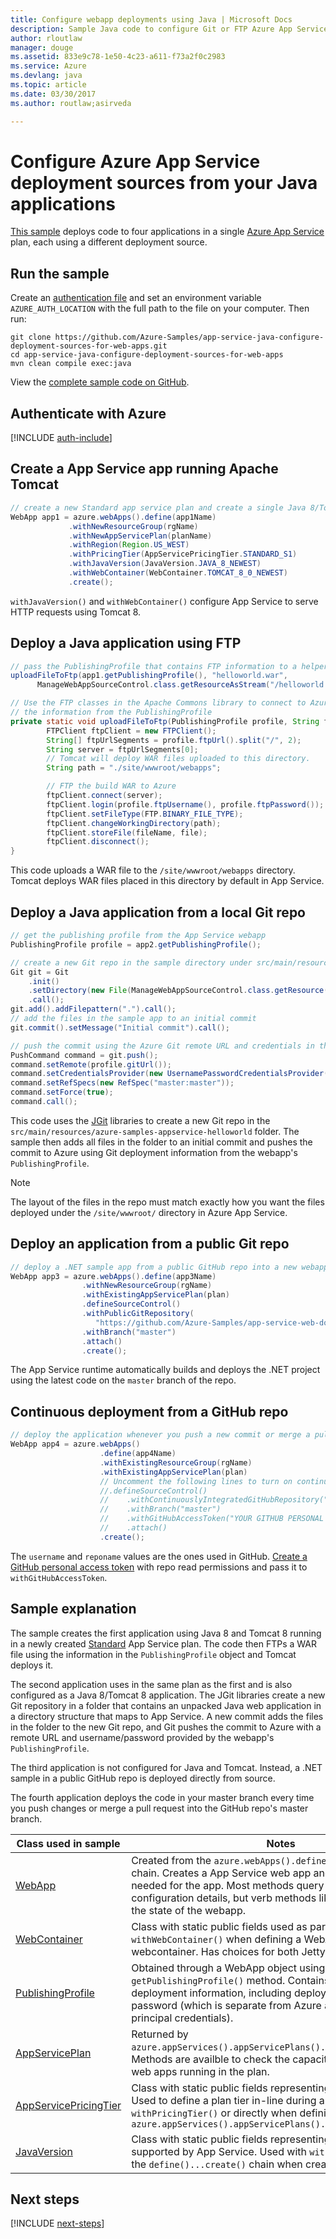 ```yaml
---
title: Configure webapp deployments using Java | Microsoft Docs
description: Sample Java code to configure Git or FTP Azure App Service deployments  using the Azure SDK for Java
author: rloutlaw
manager: douge
ms.assetid: 833e9c78-1e50-4c23-a611-f73a2f0c2983
ms.service: Azure
ms.devlang: java
ms.topic: article
ms.date: 03/30/2017
ms.author: routlaw;asirveda

---
```


# Configure Azure App Service deployment sources from your Java applications

[This sample](https://github.com/Azure-Samples/compute-java-create-virtual-machines-across-regions-in-parallel) deploys code to four applications in a single [Azure App Service](https://docs.microsoft.com/azure/app-service/) plan, each using a different deployment source.

## Run the sample

Create an [authentication file](https://github.com/Azure/azure-sdk-for-java/blob/master/AUTH.md) and set an environment variable `AZURE_AUTH_LOCATION` with the full path to the file on your computer. Then run:

```
git clone https://github.com/Azure-Samples/app-service-java-configure-deployment-sources-for-web-apps.git
cd app-service-java-configure-deployment-sources-for-web-apps
mvn clean compile exec:java
```

View the [complete sample code on GitHub](https://github.com/Azure-Samples/app-service-java-configure-deployment-sources-for-web-apps/blob/master/src/main/java/com/microsoft/azure/management/appservice/samples/ManageWebAppSourceControl.java).

## Authenticate with Azure

[!INCLUDE [auth-include](../../includes/java-auth-include.md)]

## Create a App Service app running Apache Tomcat

```java
// create a new Standard app service plan and create a single Java 8/Tomcat 8 app in it
WebApp app1 = azure.webApps().define(app1Name)
             .withNewResourceGroup(rgName)
             .withNewAppServicePlan(planName)
             .withRegion(Region.US_WEST)
             .withPricingTier(AppServicePricingTier.STANDARD_S1)
             .withJavaVersion(JavaVersion.JAVA_8_NEWEST)
             .withWebContainer(WebContainer.TOMCAT_8_0_NEWEST)
             .create();
```

`withJavaVersion()` and `withWebContainer()` configure App Service to serve HTTP requests using Tomcat 8.

## Deploy a Java application using FTP
```java
// pass the PublishingProfile that contains FTP information to a helper method 
uploadFileToFtp(app1.getPublishingProfile(), "helloworld.war", 
      ManageWebAppSourceControl.class.getResourceAsStream("/helloworld.war"));

// Use the FTP classes in the Apache Commons library to connect to Azure using 
// the information from the PublishingProfile
private static void uploadFileToFtp(PublishingProfile profile, String fileName, InputStream file) throws Exception {
        FTPClient ftpClient = new FTPClient();
        String[] ftpUrlSegments = profile.ftpUrl().split("/", 2);
        String server = ftpUrlSegments[0];
        // Tomcat will deploy WAR files uploaded to this directory.
        String path = "./site/wwwroot/webapps"; 

        // FTP the build WAR to Azure
        ftpClient.connect(server);
        ftpClient.login(profile.ftpUsername(), profile.ftpPassword());
        ftpClient.setFileType(FTP.BINARY_FILE_TYPE);
        ftpClient.changeWorkingDirectory(path);
        ftpClient.storeFile(fileName, file);
        ftpClient.disconnect();
}
```

This code uploads a WAR file to the `/site/wwwroot/webapps` directory. Tomcat deploys WAR files placed in this directory by default in App Service.

## Deploy a Java application from a local Git repo

```java
// get the publishing profile from the App Service webapp
PublishingProfile profile = app2.getPublishingProfile();

// create a new Git repo in the sample directory under src/main/resources 
Git git = Git
    .init()
    .setDirectory(new File(ManageWebAppSourceControl.class.getResource("/azure-samples-appservice-helloworld/").getPath()))
    .call();
git.add().addFilepattern(".").call();
// add the files in the sample app to an initial commit
git.commit().setMessage("Initial commit").call(); 

// push the commit using the Azure Git remote URL and credentials in the publishing profile
PushCommand command = git.push();
command.setRemote(profile.gitUrl()); 
command.setCredentialsProvider(new UsernamePasswordCredentialsProvider(profile.gitUsername(), profile.gitPassword()));
command.setRefSpecs(new RefSpec("master:master")); 
command.setForce(true);
command.call();
```      

This code uses the [JGit](https://eclipse.org/jgit/) libraries to create a new Git repo in the `src/main/resources/azure-samples-appservice-helloworld` folder. The sample then adds all files in the folder to an initial commit and pushes the commit to Azure using Git deployment information from the webapp's `PublishingProfile`. 

>[!NOTE]
> The layout of the files in the repo must match exactly how you want the files deployed under the `/site/wwwroot/` directory in Azure App Service.

## Deploy an application from a public Git repo

```java
// deploy a .NET sample app from a public GitHub repo into a new webapp
WebApp app3 = azure.webApps().define(app3Name)
                .withNewResourceGroup(rgName)
                .withExistingAppServicePlan(plan)
                .defineSourceControl()
                .withPublicGitRepository(
                   "https://github.com/Azure-Samples/app-service-web-dotnet-get-started")
                .withBranch("master")
                .attach()
                .create();
 ```

 The App Service runtime automatically builds and deploys the .NET project using the latest code on the `master` branch of the repo.

## Continuous deployment from a GitHub repo

```java
// deploy the application whenever you push a new commit or merge a pull request into your master branch
WebApp app4 = azure.webApps()
                    .define(app4Name)
                    .withExistingResourceGroup(rgName)
                    .withExistingAppServicePlan(plan)
                    // Uncomment the following lines to turn on continuous deployment scenario
                    //.defineSourceControl()
                    //    .withContinuouslyIntegratedGitHubRepository("username", "reponame")
                    //    .withBranch("master")
                    //    .withGitHubAccessToken("YOUR GITHUB PERSONAL TOKEN")
                    //    .attach()
                    .create();
```  

The `username` and `reponame` values are the ones used in GitHub. [Create a GitHub personal access token](https://help.github.com/articles/creating-a-personal-access-token-for-the-command-line/) with repo read permissions and pass it to `withGitHubAccessToken`. 


## Sample explanation

The sample creates the first application using Java 8 and Tomcat 8 running in a newly created [Standard](https://docs.microsoft.com/azure/app-service/azure-web-sites-web-hosting-plans-in-depth-overview) App Service plan. The code then FTPs a WAR file using the information in the `PublishingProfile` object and Tomcat deploys it.

The second application uses in the same plan as the first and is also configured as a Java 8/Tomcat 8 application. The JGit libraries create a new Git repository in a folder that contains an unpacked Java web application in a directory structure that maps to App Service. A new commit adds the files in the folder to the new Git repo, and Git pushes the commit to Azure with a remote URL and username/password provided by the webapp's `PublishingProfile`.

The third application is not configured for Java and Tomcat. Instead, a .NET sample in a public GitHub repo is deployed directly from source.

The fourth application deploys the code in your master branch every time you push changes or merge a pull request into the GitHub repo's master branch.

| Class used in sample | Notes
|-------|-------|
| [WebApp](https://docs.microsoft.com/java/api/com.microsoft.azure.management.appservice._web_app) | Created from the `azure.webApps().define()....create()` fluent chain. Creates a App Service web app and any resources needed for the app. Most methods query the object for configuration details, but verb methods like `restart()` change the state of the webapp.
| [WebContainer](https://docs.microsoft.com/java/api/com.microsoft.azure.management.appservice._web_container) | Class with static public fields used as paramters to `withWebContainer()` when defining a WebApp running a Java webcontainer. Has choices for both Jetty and Tomcat versions.
| [PublishingProfile](https://docs.microsoft.com/java/api/com.microsoft.azure.management.appservice._publishing_profile) | Obtained through a WebApp object using the `getPublishingProfile()` method. Contains FTP and Git deployment information, including deployment username and password (which is separate from Azure account or service principal credentials).
| [AppServicePlan](https://docs.microsoft.com/java/api/com.microsoft.azure.management.appservice._app_service_plan) | Returned by `azure.appServices().appServicePlans().getByResourceGroup()`. Methods are availble to check the capacity, tier, and number of web apps running in the plan.
| [AppServicePricingTier](https://docs.microsoft.com/java/api/com.microsoft.azure.management.appservice._app_service_pricing_tier) | Class with static public fields representing App Service tiers. Used to define a plan tier in-line during app creation with `withPricingTier()` or directly when defining a plan via `azure.appServices().appServicePlans().define()`
| [JavaVersion](https://docs.microsoft.com/java/api/com.microsoft.azure.management.appservice._java_version) | Class with static public fields representing Java versions supported by App Service. Used with `withJavaVersion()` during the `define()...create()` chain when creating a new webapp.

## Next steps

[!INCLUDE [next-steps](../../includes/java-next-steps.md)]